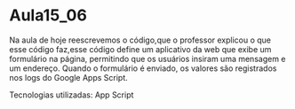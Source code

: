 # Aula15_06

Na aula de hoje reescrevemos o código,que o professor explicou o que esse código faz,esse código define um aplicativo da web que exibe um formulário na página, permitindo que os usuários insiram uma mensagem e um endereço. Quando o formulário é enviado, os valores são registrados nos logs do Google Apps Script.

Tecnologias utilizadas: App Script

